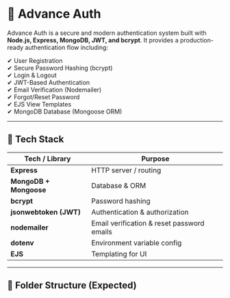 # 🔐 Advance Auth

Advance Auth is a secure and modern authentication system built with **Node.js, Express, MongoDB, JWT, and bcrypt**. It provides a production-ready authentication flow including:

✔ User Registration  
✔ Secure Password Hashing (bcrypt)  
✔ Login & Logout  
✔ JWT-Based Authentication  
✔ Email Verification (Nodemailer)  
✔ Forgot/Reset Password  
✔ EJS View Templates  
✔ MongoDB Database (Mongoose ORM)

---

## 📌 Tech Stack

| Tech / Library | Purpose |
|---------------|---------|
| **Express** | HTTP server / routing |
| **MongoDB + Mongoose** | Database & ORM |
| **bcrypt** | Password hashing |
| **jsonwebtoken (JWT)** | Authentication & authorization |
| **nodemailer** | Email verification & reset password emails |
| **dotenv** | Environment variable config |
| **EJS** | Templating for UI |

---

## 📁 Folder Structure (Expected)

